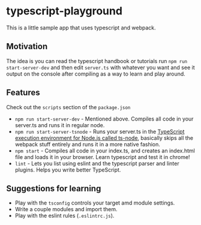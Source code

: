 # typescript-playground

This is a little sample app that uses typescript and webpack.

## Motivation

The idea is you can read the typescript handbook or tutorials run `npm run start-server-dev` and then edit `server.ts` with whatever you want and see it output on the console after compiling as a way to learn and play around.

## Features

Check out the `scripts` section of the `package.json`

- `npm run start-server-dev` - Mentioned above. Compiles all code in your server.ts and runs it in regular node.
- `npm run start-server-tsnode` - Runs your server.ts in the [TypeScript execution environment for Node.js called ts-node](https://github.com/TypeStrong/ts-node), basically skips all the webpack stuff entirely and runs it in a more native fashion.
- `npm start` - Compiles all code in your index.ts, and creates an index.html file and loads it in your browser. Learn typescript and test it in chrome!
- `lint` - Lets you list using eslint and the typescript parser and linter plugins. Helps you write better TypeScript.

## Suggestions for learning

- Play with the  `tsconfig` controls your target amd module settings.
- Write a couple modules and import them.
- Play with the eslint rules (`.eslintrc.js`).